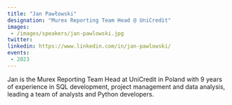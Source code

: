```yaml
---
title: "Jan Pawłowski"
designation: "Murex Reporting Team Head @ UniCredit"
images:
 - /images/speakers/jan-pawlowski.jpg
twitter: 
linkedin: https://www.linkedin.com/in/jan-pawlowski/
events:
 - 2023
---
```


Jan is the Murex Reporting Team Head at UniCredit in Poland with 9 years of experience in SQL development, project management and data analysis, leading a team of analysts and Python developers.